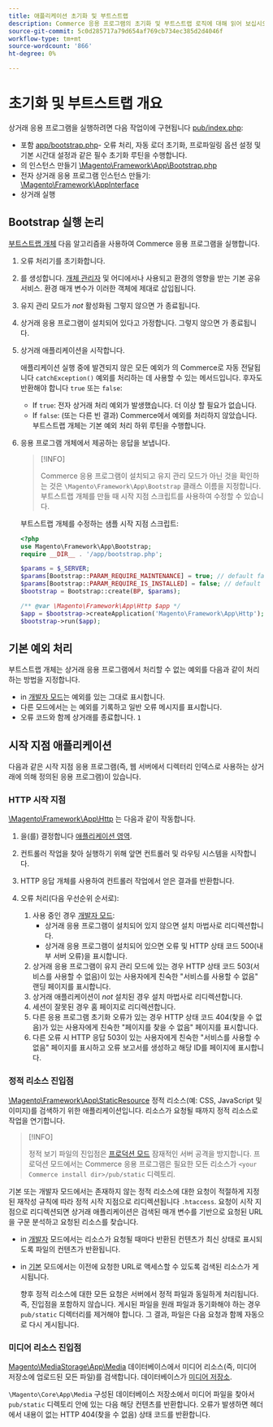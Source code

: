 ```yaml
---
title: 애플리케이션 초기화 및 부트스트랩
description: Commerce 응용 프로그램의 초기화 및 부트스트랩 로직에 대해 읽어 보십시오.
source-git-commit: 5c0d285717a79d654af769cb734ec385d2d4046f
workflow-type: tm+mt
source-wordcount: '866'
ht-degree: 0%

---
```



# 초기화 및 부트스트랩 개요

상거래 응용 프로그램을 실행하려면 다음 작업이에 구현됩니다 [pub/index.php][index]:

- 포함 [app/bootstrap.php][bootinitial]- 오류 처리, 자동 로더 초기화, 프로파일링 옵션 설정 및 기본 시간대 설정과 같은 필수 초기화 루틴을 수행합니다.
- 의 인스턴스 만들기 [\Magento\Framework\App\Bootstrap.php][bootstrap] <!-- It requires initialization parameters to be specified in constructor. Normally, the $_SERVER super-global variable is supposed to be passed there. -->
- 전자 상거래 응용 프로그램 인스턴스 만들기: [\Magento\Framework\AppInterface][app-face]
- 상거래 실행

## Bootstrap 실행 논리

[부트스트랩 개체][bootinitial] 다음 알고리즘을 사용하여 Commerce 응용 프로그램을 실행합니다.

1. 오류 처리기를 초기화합니다.
1. 를 생성합니다. [개체 관리자][object] 및 어디에서나 사용되고 환경의 영향을 받는 기본 공유 서비스. 환경 매개 변수가 이러한 객체에 제대로 삽입됩니다.
1. 유지 관리 모드가 _not_ 활성화됨 그렇지 않으면 가 종료됩니다.
1. 상거래 응용 프로그램이 설치되어 있다고 가정합니다. 그렇지 않으면 가 종료됩니다.
1. 상거래 애플리케이션을 시작합니다.

   애플리케이션 실행 중에 발견되지 않은 모든 예외가 의 Commerce로 자동 전달됩니다 `catchException()` 예외를 처리하는 데 사용할 수 있는 메서드입니다. 후자도 반환해야 합니다 `true` 또는 `false`:

   - If `true`: 전자 상거래 처리 예외가 발생했습니다. 더 이상 할 필요가 없습니다.
   - If `false`: (또는 다른 빈 결과) Commerce에서 예외를 처리하지 않았습니다. 부트스트랩 개체는 기본 예외 처리 하위 루틴을 수행합니다.

1. 응용 프로그램 개체에서 제공하는 응답을 보냅니다.

   >[!INFO]
   >
   >Commerce 응용 프로그램이 설치되고 유지 관리 모드가 아닌 것을 확인하는 것은 `\Magento\Framework\App\Bootstrap` 클래스 이름을 지정합니다. 부트스트랩 개체를 만들 때 시작 지점 스크립트를 사용하여 수정할 수 있습니다.

   부트스트랩 개체를 수정하는 샘플 시작 지점 스크립트:

   ```php
   <?php
   use Magento\Framework\App\Bootstrap;
   require __DIR__ . '/app/bootstrap.php';
   
   $params = $_SERVER;
   $params[Bootstrap::PARAM_REQUIRE_MAINTENANCE] = true; // default false
   $params[Bootstrap::PARAM_REQUIRE_IS_INSTALLED] = false; // default true
   $bootstrap = Bootstrap::create(BP, $params);
   
   /** @var \Magento\Framework\App\Http $app */
   $app = $bootstrap->createApplication('Magento\Framework\App\Http');
   $bootstrap->run($app);
   ```

## 기본 예외 처리

부트스트랩 개체는 상거래 응용 프로그램에서 처리할 수 없는 예외를 다음과 같이 처리하는 방법을 지정합니다.

- in [개발자 모드](../bootstrap/application-modes.md#developer-mode)는 예외를 있는 그대로 표시합니다.
- 다른 모드에서는 는 예외를 기록하고 일반 오류 메시지를 표시합니다.
- 오류 코드와 함께 상거래를 종료합니다. `1`

## 시작 지점 애플리케이션

다음과 같은 시작 지점 응용 프로그램(즉, 웹 서버에서 디렉터리 인덱스로 사용하는 상거래에 의해 정의된 응용 프로그램)이 있습니다.

### HTTP 시작 지점

[\Magento\Framework\App\Http][http] 는 다음과 같이 작동합니다.

1. 을(를) 결정합니다 [애플리케이션 영역](https://developer.adobe.com/commerce/php/architecture/modules/areas/).
1. 컨트롤러 작업을 찾아 실행하기 위해 앞면 컨트롤러 및 라우팅 시스템을 시작합니다.
1. HTTP 응답 개체를 사용하여 컨트롤러 작업에서 얻은 결과를 반환합니다.
1. 오류 처리(다음 우선순위 순서로):

   1. 사용 중인 경우 [개발자 모드](../bootstrap/application-modes.md#developer-mode):
      - 상거래 응용 프로그램이 설치되어 있지 않으면 설치 마법사로 리디렉션합니다.
      - 상거래 응용 프로그램이 설치되어 있으면 오류 및 HTTP 상태 코드 500(내부 서버 오류)을 표시합니다.
   1. 상거래 응용 프로그램이 유지 관리 모드에 있는 경우 HTTP 상태 코드 503(서비스를 사용할 수 없음)이 있는 사용자에게 친숙한 &quot;서비스를 사용할 수 없음&quot; 랜딩 페이지를 표시합니다.
   1. 상거래 애플리케이션이 _not_ 설치된 경우 설치 마법사로 리디렉션합니다.
   1. 세션이 잘못된 경우 홈 페이지로 리디렉션합니다.
   1. 다른 응용 프로그램 초기화 오류가 있는 경우 HTTP 상태 코드 404(찾을 수 없음)가 있는 사용자에게 친숙한 &quot;페이지를 찾을 수 없음&quot; 페이지를 표시합니다.
   1. 다른 오류 시 HTTP 응답 503이 있는 사용자에게 친숙한 &quot;서비스를 사용할 수 없음&quot; 페이지를 표시하고 오류 보고서를 생성하고 해당 ID를 페이지에 표시합니다.

### 정적 리소스 진입점

[\Magento\Framework\App\StaticResource][static-resource] 정적 리소스(예: CSS, JavaScript 및 이미지)를 검색하기 위한 애플리케이션입니다. 리소스가 요청될 때까지 정적 리소스로 작업을 연기합니다.

>[!INFO]
>
>정적 보기 파일의 진입점은 [프로덕션 모드](application-modes.md#production-mode) 잠재적인 서버 공격을 방지합니다. 프로덕션 모드에서는 Commerce 응용 프로그램은 필요한 모든 리소스가 `<your Commerce install dir>/pub/static` 디렉토리.

기본 또는 개발자 모드에서는 존재하지 않는 정적 리소스에 대한 요청이 적절하게 지정된 재작성 규칙에 따라 정적 시작 지점으로 리디렉션됩니다 `.htaccess`.
요청이 시작 지점으로 리디렉션되면 상거래 애플리케이션은 검색된 매개 변수를 기반으로 요청된 URL을 구문 분석하고 요청된 리소스를 찾습니다.

- in [개발자](application-modes.md#developer-mode) 모드에서는 리소스가 요청될 때마다 반환된 컨텐츠가 최신 상태로 표시되도록 파일의 컨텐츠가 반환됩니다.
- in [기본](application-modes.md#default-mode) 모드에서는 이전에 요청한 URL로 액세스할 수 있도록 검색된 리소스가 게시됩니다.

   향후 정적 리소스에 대한 모든 요청은 서버에서 정적 파일과 동일하게 처리됩니다. 즉, 진입점을 포함하지 않습니다. 게시된 파일을 원래 파일과 동기화해야 하는 경우 `pub/static` 디렉터리를 제거해야 합니다. 그 결과, 파일은 다음 요청과 함께 자동으로 다시 게시됩니다.

### 미디어 리소스 진입점

[Magento\MediaStorage\App\Media][media] 데이터베이스에서 미디어 리소스(즉, 미디어 저장소에 업로드된 모든 파일)를 검색합니다. 데이터베이스가 [미디어 저장소](https://glossary.magento.com/media-storage).

`\Magento\Core\App\Media` 구성된 데이터베이스 저장소에서 미디어 파일을 찾아서 `pub/static` 디렉토리 안에 있는 다음 해당 컨텐츠를 반환합니다. 오류가 발생하면 헤더에서 내용이 없는 HTTP 404(찾을 수 없음) 상태 코드를 반환합니다.

<!-- Link Definitions -->

[app-face]: https://github.com/magento/magento2/tree/2.4/lib/internal/Magento/Framework/AppInterface.php
[bootinitial]: https://github.com/magento/magento2/tree/2.4/app/bootstrap.php
[bootstrap]: https://github.com/magento/magento2/tree/2.4/lib/internal/Magento/Framework/App/Bootstrap.php
[http]: https://github.com/magento/magento2/tree/2.4/lib/internal/Magento/Framework/App/Http
[index]: https://github.com/magento/magento2/tree/2.4/pub/index.php
[media]: https://github.com/magento/magento2/tree/2.4/app/code/Magento/MediaStorage/App/Media.php
[object]: https://github.com/magento/magento2/tree/2.4/lib/internal/Magento/Framework/ObjectManager
[static-resource]: https://github.com/magento/magento2/tree/2.4/lib/internal/Magento/Framework/App/StaticResource.php
